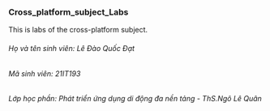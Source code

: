 ### Cross_platform_subject_Labs
This is labs of the cross-platform subject.

###### Họ và tên sinh viên: Lê Đào Quốc Đạt
###### Mã sinh viên: 21IT193
###### Lớp học phần: Phát triển ứng dụng di động đa nền tảng - ThS.Ngô Lê Quân
